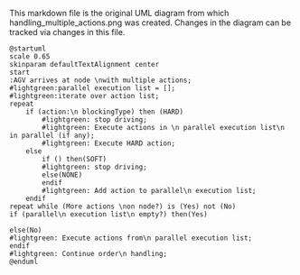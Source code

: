 This markdown file is the original UML diagram from which handling_multiple_actions.png was created. Changes in the diagram can be tracked via changes in this file.

```
@startuml
scale 0.65
skinparam defaultTextAlignment center
start
:AGV arrives at node \nwith multiple actions;
#lightgreen:parallel execution list = [];
#lightgreen:iterate over action list;
repeat
    if (action:\n blockingType) then (HARD)
        #lightgreen: stop driving;
        #lightgreen: Execute actions in \n parallel execution list\n in parallel (if any);
        #lightgreen: Execute HARD action;
    else
        if () then(SOFT)
        #lightgreen: stop driving;
        else(NONE)
        endif
        #lightgreen: Add action to parallel\n execution list;
    endif
repeat while (More actions \non node?) is (Yes) not (No)
if (parallel\n execution list\n empty?) then(Yes)

else(No)
#lightgreen: Execute actions from\n parallel execution list;
endif
#lightgreen: Continue order\n handling;
@enduml
```